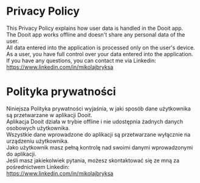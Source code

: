 # Privacy Policy

This Privacy Policy explains how user data is handled in the Dooit app.  
The Dooit app works offline and doesn't share any personal data of the user.  
All data entered into the application is processed only on the user's device.  
As a user, you have full control over your data entered into the application.  
If you have any questions, you can contact me via Linkedin:  
https://www.linkedin.com/in/mikolajbryksa  

# Polityka prywatności

Niniejsza Polityka prywatności wyjaśnia, w jaki sposób dane użytkownika są przetwarzane w aplikacji Dooit.  
Aplikacja Dooit działa w trybie offline i nie udostępnia żadnych danych osobowych użytkownika.  
Wszystkie dane wprowadzone do aplikacji są przetwarzane wyłącznie na urządzeniu użytkownika.  
Jako użytkownik masz pełną kontrolę nad swoimi danymi wprowadzonymi do aplikacji.  
Jeśli masz jakiekolwiek pytania, możesz skontaktować się ze mną za pośrednictwem Linkedin:  
https://www.linkedin.com/in/mikolajbryksa  
